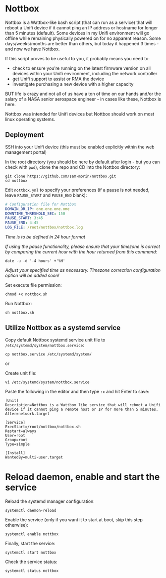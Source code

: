 # Nottbox

Nottbox is a Wattbox-like bash script (that can run as a service) that will reboot a Unifi device if it cannot ping an IP address or hostname for longer than 5 minutes (default). Some devices in my Unifi environment will go offline while remaining physically powered on for no apparent reason. Some days/weeks/months are better than others, but today it happened 3 times - and now we have Nottbox.

If this script proves to be useful to you, it probably means you need to:

<ul>
    <li>check to ensure you're running on the latest firmware version on all devices within your Unifi environment, including the network controller</li>
    <li>get Unifi support to assist or RMA the device</li>
    <li>investigate purchasing a new device with a higher capacity</li>
</ul>

BUT life is crazy and not all of us have a ton of time on our hands and/or the salary of a NASA senior aerospace engineer - in cases like these, Nottbox is here.

Nottbox was intended for Unifi devices but Nottbox should work on most linux operating systems.


## Deployment

SSH into your Unifi device (this must be enabled explicitly within the web management portal)

In the root directory (you should be here by default after login - but you can check with `pwd`), clone the repo and CD into the Nottbox directory:
```shell
git clone https://github.com/sam-morin/nottbox.git
cd nottbox
```

Edit `nottbox.yml` to specify your preferences (if a pause is not needed, leave `PAUSE_START` and `PAUSE_END` blank):
```yml
# Configuration file for Nottbox
DOMAIN_OR_IP: one.one.one.one
DOWNTIME_THRESHOLD_SEC: 150
PAUSE_START: 3:45
PAUSE_END: 4:45
LOG_FILE: /root/nottbox/nottbox.log
```
*Time is to be defined in 24 hour format*

*If using the pause functionality, please ensure that your timezone is correct by comparing the current hour with the hour returned from this command:*
```shell
date -u -d '-4 hours' +'%H'
```
*Adjust your specified time as necessary. Timezone correction configuration option will be added soon!*


Set execute file permission:
```shell
chmod +x nottbox.sh
```

Run Nottbox:
```shell
sh nottbox.sh
```


## Utilize Nottbox as a systemd service

Copy default Nottbox systemd service unit file to `/etc/systemd/system/nottbox.service`:
```shell
cp nottbox.service /etc/systemd/system/
```

or

Create unit file:
```shell
vi /etc/systemd/system/nottbox.service
```

Paste the following in the editor and then type `:x` and hit Enter to save:
```
[Unit]
Description=Nottbox is a Wattbox like service that will reboot a Unifi device if it cannot ping a remote host or IP for more than 5 minutes.
After=network.target

[Service]
ExecStart=/root/nottbox/nottbox.sh
Restart=always
User=root
Group=root
Type=simple

[Install]
WantedBy=multi-user.target
```


# Reload daemon, enable and start the service

Reload the systemd manager configuration:
```shell
systemctl daemon-reload
```

Enable the service (only if you want it to start at boot, skip this step otherwise):
```shell
systemctl enable nottbox
```

Finally, start the service:
```shell
systemctl start nottbox
```

Check the service status:
```shell
systemctl status nottbox
```
